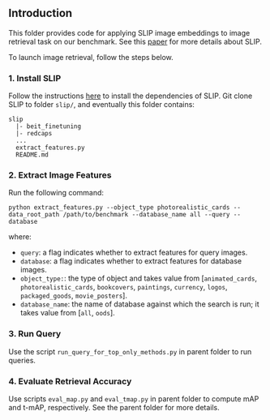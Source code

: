 ## Introduction

This folder provides code for applying SLIP image embeddings to image retrieval task on our benchmark. See this [paper](https://arxiv.org/pdf/2112.12750.pdf) for more details about SLIP.

To launch image retrieval, follow the steps below.

### 1. Install SLIP

Follow the instructions [here](https://github.com/facebookresearch/SLIP) to install the dependencies of SLIP. Git clone SLIP to folder `slip/`, and eventually this folder contains:
```
slip
  |- beit_finetuning
  |- redcaps
  ...
  extract_features.py
  README.md
```

### 2. Extract Image Features

Run the following command:
```
python extract_features.py --object_type photorealistic_cards --data_root_path /path/to/benchmark --database_name all --query --database
```
where:
- `query`: a flag indicates whether to extract features for query images. 
- `database`: a flag indicates whether to extract features for database images. 
- `object_type:`: the type of object and takes value from [`animated_cards`, `photorealistic_cards`, `bookcovers`, `paintings`, `currency`, `logos`, `packaged_goods`, `movie_posters`].
- `database_name`: the name of database against which the search is run; it takes value from [`all`, `oods`].

### 3. Run Query

Use the script `run_query_for_top_only_methods.py` in parent folder to run queries.

### 4. Evaluate Retrieval Accuracy

Use scripts `eval_map.py` and `eval_tmap.py` in parent folder to compute mAP and t-mAP, respectively. See the parent folder for more details.
